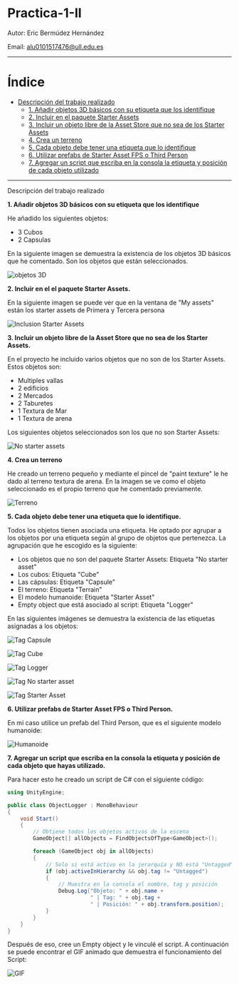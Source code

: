 # Practica-1-II
Autor: Eric Bermúdez Hernández

Email: alu0101517476@ull.edu.es

----

# Índice

- [Descripción del trabajo realizado](#descripción-del-trabajo-realizado)
  - [1. Añadir objetos 3D básicos con su etiqueta que los identifique](#1-añadir-objetos-3d-básicos-con-su-etiqueta-que-los-identifique)
  - [2. Incluir en el paquete Starter Assets](#2-incluir-en-el-paquete-starter-assets)
  - [3. Incluir un objeto libre de la Asset Store que no sea de los Starter Assets](#3-incluir-un-objeto-libre-de-la-asset-store-que-no-sea-de-los-starter-assets)
  - [4. Crea un terreno](#4-crea-un-terreno)
  - [5. Cada objeto debe tener una etiqueta que lo identifique](#5-cada-objeto-debe-tener-una-etiqueta-que-lo-identifique)
  - [6. Utilizar prefabs de Starter Asset FPS o Third Person](#6-utilizar-prefabs-de-starter-asset-fps-o-third-person)
  - [7. Agregar un script que escriba en la consola la etiqueta y posición de cada objeto utilizado](#7-agregar-un-script-que-escriba-en-la-consola-la-etiqueta-y-posición-de-cada-objeto-utilizado)


----

Descripción del trabajo realizado

**1. Añadir objetos 3D básicos con su etiqueta que los identifique**

He añadido los siguientes objetos:
- 3 Cubos
- 2 Capsulas

En la siguiente imagen se demuestra la existencia de los objetos 3D básicos que he comentado. Son los objetos que están seleccionados.

![objetos 3D](Img/Objetos%203D.png)

**2. Incluir en el el paquete Starter Assets.**

En la siguiente imagen se puede ver que en la ventana de "My assets" están los starter assets de Primera y Tercera persona

![Inclusion Starter Assets](Img/Starter%20assets.png)

**3. Incluir un objeto libre de la Asset Store que no sea de los Starter Assets.**

En el proyecto he incluido varios objetos que no son de los Starter Assets. Estos objetos son:
- Multiples vallas
- 2 edificios
- 2 Mercados
- 2 Taburetes
- 1 Textura de Mar
- 1 Textura de arena

Los siguientes objetos seleccionados son los que no son Starter Assets: 

![No starter assets](Img/No%20Starter%20assets.png)

**4. Crea un terreno**

He creado un terreno pequeño y mediante el pincel de "paint texture" le he dado al terreno textura de arena. En la imagen se ve como el objeto seleccionado es el propio terreno que he comentado previamente.

![Terreno](Img/Terreno.png)

**5. Cada objeto debe tener una etiqueta que lo identifique.**

Todos los objetos tienen asociada una etiqueta. He optado por agrupar a los objetos por una etiqueta según al grupo de objetos que pertenezca. La agrupación que he escogido es la siguiente:
- Los objetos que no son del paquete Starter Assets: Etiqueta "No starter asset"
- Los cubos: Etiqueta "Cube"
- Las cápsulas: Etiqueta "Capsule"
- El terreno: Etiqueta "Terrain"
- El modelo humanoide: Etiqueta "Starter Asset"
- Empty object que está asociado al script: Etiqueta "Logger"

En las siguientes imágenes se demuestra la existencia de las etiquetas asignadas a los objetos:

![Tag Capsule](Img/Tag%20Capsule.png)

![Tag Cube](Img/Tag%20Cube.png)

![Tag Logger](Img/Tag%20logger.png)

![Tag No starter asset](Img/No%20Starter%20assets.png)

![Tag Starter Asset](Img/tag%20Starter%20Asset.png)

**6. Utilizar prefabs de Starter Asset FPS o Third Person.**

En mi caso utilice un prefab del Third Person, que es el siguiente modelo humanoide:

![Humanoide](Img/Third%20person.png)

**7. Agregar un script que escriba en la consola la etiqueta y posición de cada objeto que hayas utilizado.**

Para hacer esto he creado un script de C# con el siguiente código:
```C#
using UnityEngine;

public class ObjectLogger : MonoBehaviour
{
    void Start()
    {
        // Obtiene todos los objetos activos de la escena
        GameObject[] allObjects = FindObjectsOfType<GameObject>();

        foreach (GameObject obj in allObjects)
        {
            // Solo si está activo en la jerarquía y NO está "Untagged"
            if (obj.activeInHierarchy && obj.tag != "Untagged")
            {
                // Muestra en la consola el nombre, tag y posición
                Debug.Log("Objeto: " + obj.name +
                          " | Tag: " + obj.tag +
                          " | Posición: " + obj.transform.position);
            }
        }
    }
}
```

Después de eso, cree un Empty object y le vinculé el script. A continuación se puede encontrar el GIF animado que demuestra el funcionamiento del Script:

![GIF](Img/Funcionamiento.gif)

